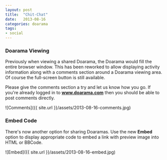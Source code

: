 ```yaml
---
layout: post
title:  "Chit-Chat"
date:   2013-08-16
categories: doarama
tags:
- social
---
```



### Doarama Viewing

Previously when viewing a shared Doarama, the Doarama would fill the entire browser window.  This has been reworked to allow displaying activity information along with a comments section around a Doarama viewing area.  Of course the full-screen button is still available.

Please give the comments section a try and let us know how you go.  If you're already logged in to **www.doarama.com** then you should be able to post comments directly.

![Comments]({{ site.url }}/assets/2013-08-16-comments.jpg)

### Embed Code

There's now another option for sharing Doaramas.  Use the new **Embed** option to display appropriate code to embed a link with preview image into HTML or BBCode.

![Embed]({{ site.url }}/assets/2013-08-16-embed.jpg)


